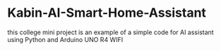 # Kabin-AI-Smart-Home-Assistant
this college mini project is an example of a simple code for AI assistant using Python and Arduino UNO R4 WIFI
